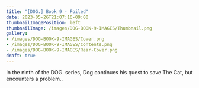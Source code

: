 ```yaml
---
title: "[DOG.] Book 9 - Foiled"
date: 2023-05-26T21:07:16-09:00
thumbnailImagePosition: left
thumbnailImage: /images/DOG-BOOK-9-IMAGES/Thumbnail.png
gallery: 
- /images/DOG-BOOK-9-IMAGES/Cover.png
- /images/DOG-BOOK-9-IMAGES/Contents.png
- /images/DOG-BOOK-9-IMAGES/Rear-Cover.png
draft: true
---
```

In the ninth of the DOG. series, Dog continues his quest to save The Cat, but encounters a problem..